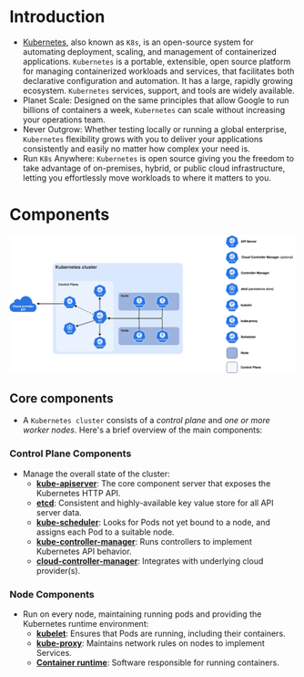 # Introduction

- [Kubernetes](https://kubernetes.io/docs/concepts/overview/), also known as `K8s`, is an open-source system for automating deployment, scaling, and management of containerized applications. `Kubernetes` is a portable, extensible, open source platform for managing containerized workloads and services, that facilitates both declarative configuration and automation. It has a large, rapidly growing ecosystem. `Kubernetes` services, support, and tools are widely available.
- Planet Scale: Designed on the same principles that allow Google to run billions of containers a week, `Kubernetes` can scale without increasing your operations team.
- Never Outgrow: Whether testing locally or running a global enterprise, `Kubernetes` flexibility grows with you to deliver your applications consistently and easily no matter how complex your need is.
- Run `K8s` Anywhere: `Kubernetes` is open source giving you the freedom to take advantage of on-premises, hybrid, or public cloud infrastructure, letting you effortlessly move workloads to where it matters to you.

# Components

![k8s components](../../images/components-of-kubernetes.svg)

## Core components

- A `Kubernetes cluster` consists of a *control plane* and *one or more worker nodes*. Here's a brief overview of the main components:

### Control Plane Components

- Manage the overall state of the cluster:
  - [**kube-apiserver**](https://kubernetes.io/docs/concepts/architecture/#kube-apiserver): The core component server that exposes the Kubernetes HTTP API.
  - [**etcd**](https://kubernetes.io/docs/concepts/architecture/#etcd): Consistent and highly-available key value store for all API server data.
  - [**kube-scheduler**](https://kubernetes.io/docs/concepts/architecture/#kube-scheduler): Looks for Pods not yet bound to a node, and assigns each Pod to a suitable node.
  - [**kube-controller-manager**](https://kubernetes.io/docs/concepts/architecture/#kube-controller-manager): Runs controllers to implement Kubernetes API behavior.
  - [**cloud-controller-manager**](https://kubernetes.io/docs/concepts/architecture/#cloud-controller-manager): Integrates with underlying cloud provider(s).

### Node Components

- Run on every node, maintaining running pods and providing the Kubernetes runtime environment:
  - [**kubelet**](https://kubernetes.io/docs/concepts/architecture/#kubelet): Ensures that Pods are running, including their containers.
  - [**kube-proxy**](https://kubernetes.io/docs/concepts/architecture/#kube-proxy): Maintains network rules on nodes to implement Services.
  - [**Container runtime**](https://kubernetes.io/docs/concepts/architecture/#container-runtime): Software responsible for running containers.
